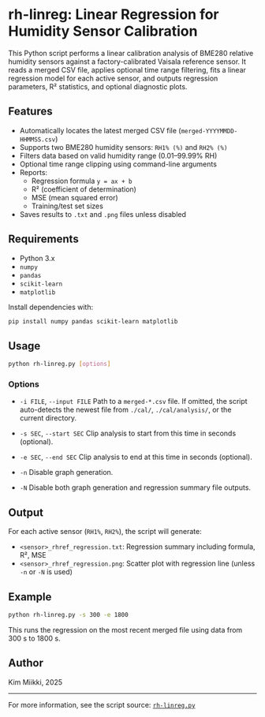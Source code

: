 # rh-linreg: Linear Regression for Humidity Sensor Calibration

This Python script performs a linear calibration analysis of BME280 relative humidity sensors against a factory-calibrated Vaisala reference sensor. It reads a merged CSV file, applies optional time range filtering, fits a linear regression model for each active sensor, and outputs regression parameters, R² statistics, and optional diagnostic plots.

## Features

- Automatically locates the latest merged CSV file (`merged-YYYYMMDD-HHMMSS.csv`)
- Supports two BME280 humidity sensors: `RH1% (%)` and `RH2% (%)`
- Filters data based on valid humidity range (0.01–99.99% RH)
- Optional time range clipping using command-line arguments
- Reports:
  - Regression formula `y = ax + b`
  - R² (coefficient of determination)
  - MSE (mean squared error)
  - Training/test set sizes
- Saves results to `.txt` and `.png` files unless disabled

## Requirements

- Python 3.x
- `numpy`
- `pandas`
- `scikit-learn`
- `matplotlib`

Install dependencies with:

```bash
pip install numpy pandas scikit-learn matplotlib
````

## Usage

```bash
python rh-linreg.py [options]
```

### Options

* `-i FILE`, `--input FILE`
  Path to a `merged-*.csv` file. If omitted, the script auto-detects the newest file from `./cal/`, `./cal/analysis/`, or the current directory.

* `-s SEC`, `--start SEC`
  Clip analysis to start from this time in seconds (optional).

* `-e SEC`, `--end SEC`
  Clip analysis to end at this time in seconds (optional).

* `-n`
  Disable graph generation.

* `-N`
  Disable both graph generation and regression summary file outputs.

## Output

For each active sensor (`RH1%`, `RH2%`), the script will generate:

* `<sensor>_rhref_regression.txt`: Regression summary including formula, R², MSE
* `<sensor>_rhref_regression.png`: Scatter plot with regression line (unless `-n` or `-N` is used)

## Example

```bash
python rh-linreg.py -s 300 -e 1800
```

This runs the regression on the most recent merged file using data from 300 s to 1800 s.

## Author

Kim Miikki, 2025

---

For more information, see the script source: [`rh-linreg.py`](rh-linreg.py)

